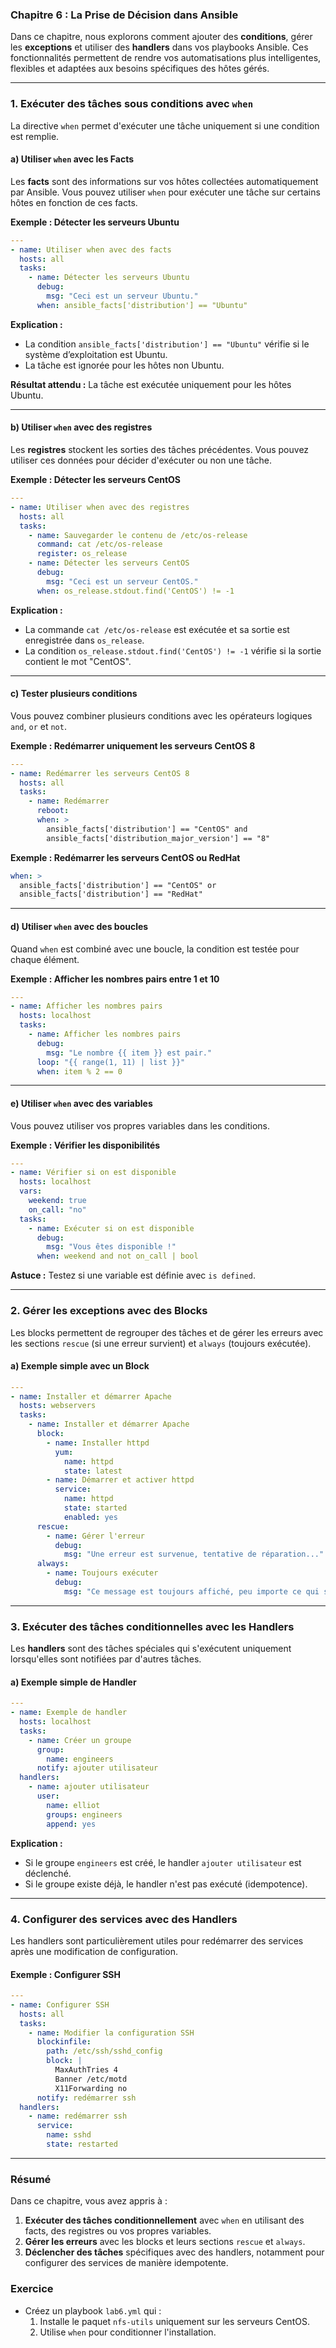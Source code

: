 ### **Chapitre 6 : La Prise de Décision dans Ansible**

Dans ce chapitre, nous explorons comment ajouter des **conditions**, gérer les **exceptions** et utiliser des **handlers** dans vos playbooks Ansible. Ces fonctionnalités permettent de rendre vos automatisations plus intelligentes, flexibles et adaptées aux besoins spécifiques des hôtes gérés.

---

### **1. Exécuter des tâches sous conditions avec `when`**

La directive `when` permet d'exécuter une tâche uniquement si une condition est remplie.

#### **a) Utiliser `when` avec les Facts**
Les **facts** sont des informations sur vos hôtes collectées automatiquement par Ansible. Vous pouvez utiliser `when` pour exécuter une tâche sur certains hôtes en fonction de ces facts.

**Exemple : Détecter les serveurs Ubuntu**
```yaml
---
- name: Utiliser when avec des facts
  hosts: all
  tasks:
    - name: Détecter les serveurs Ubuntu
      debug:
        msg: "Ceci est un serveur Ubuntu."
      when: ansible_facts['distribution'] == "Ubuntu"
```

**Explication :**
- La condition `ansible_facts['distribution'] == "Ubuntu"` vérifie si le système d’exploitation est Ubuntu.
- La tâche est ignorée pour les hôtes non Ubuntu.

**Résultat attendu :**
La tâche est exécutée uniquement pour les hôtes Ubuntu.

---

#### **b) Utiliser `when` avec des registres**
Les **registres** stockent les sorties des tâches précédentes. Vous pouvez utiliser ces données pour décider d'exécuter ou non une tâche.

**Exemple : Détecter les serveurs CentOS**
```yaml
---
- name: Utiliser when avec des registres
  hosts: all
  tasks:
    - name: Sauvegarder le contenu de /etc/os-release
      command: cat /etc/os-release
      register: os_release
    - name: Détecter les serveurs CentOS
      debug:
        msg: "Ceci est un serveur CentOS."
      when: os_release.stdout.find('CentOS') != -1
```

**Explication :**
- La commande `cat /etc/os-release` est exécutée et sa sortie est enregistrée dans `os_release`.
- La condition `os_release.stdout.find('CentOS') != -1` vérifie si la sortie contient le mot "CentOS".

---

#### **c) Tester plusieurs conditions**
Vous pouvez combiner plusieurs conditions avec les opérateurs logiques `and`, `or` et `not`.

**Exemple : Redémarrer uniquement les serveurs CentOS 8**
```yaml
---
- name: Redémarrer les serveurs CentOS 8
  hosts: all
  tasks:
    - name: Redémarrer
      reboot:
      when: >
        ansible_facts['distribution'] == "CentOS" and
        ansible_facts['distribution_major_version'] == "8"
```

**Exemple : Redémarrer les serveurs CentOS ou RedHat**
```yaml
when: >
  ansible_facts['distribution'] == "CentOS" or
  ansible_facts['distribution'] == "RedHat"
```

---

#### **d) Utiliser `when` avec des boucles**
Quand `when` est combiné avec une boucle, la condition est testée pour chaque élément.

**Exemple : Afficher les nombres pairs entre 1 et 10**
```yaml
---
- name: Afficher les nombres pairs
  hosts: localhost
  tasks:
    - name: Afficher les nombres pairs
      debug:
        msg: "Le nombre {{ item }} est pair."
      loop: "{{ range(1, 11) | list }}"
      when: item % 2 == 0
```

---

#### **e) Utiliser `when` avec des variables**
Vous pouvez utiliser vos propres variables dans les conditions.

**Exemple : Vérifier les disponibilités**
```yaml
---
- name: Vérifier si on est disponible
  hosts: localhost
  vars:
    weekend: true
    on_call: "no"
  tasks:
    - name: Exécuter si on est disponible
      debug:
        msg: "Vous êtes disponible !"
      when: weekend and not on_call | bool
```

**Astuce :** Testez si une variable est définie avec `is defined`.

---

### **2. Gérer les exceptions avec des Blocks**

Les blocks permettent de regrouper des tâches et de gérer les erreurs avec les sections `rescue` (si une erreur survient) et `always` (toujours exécutée).

#### **a) Exemple simple avec un Block**
```yaml
---
- name: Installer et démarrer Apache
  hosts: webservers
  tasks:
    - name: Installer et démarrer Apache
      block:
        - name: Installer httpd
          yum:
            name: httpd
            state: latest
        - name: Démarrer et activer httpd
          service:
            name: httpd
            state: started
            enabled: yes
      rescue:
        - name: Gérer l'erreur
          debug:
            msg: "Une erreur est survenue, tentative de réparation..."
      always:
        - name: Toujours exécuter
          debug:
            msg: "Ce message est toujours affiché, peu importe ce qui s'est passé."
```

---

### **3. Exécuter des tâches conditionnelles avec les Handlers**

Les **handlers** sont des tâches spéciales qui s'exécutent uniquement lorsqu'elles sont notifiées par d'autres tâches.

#### **a) Exemple simple de Handler**
```yaml
---
- name: Exemple de handler
  hosts: localhost
  tasks:
    - name: Créer un groupe
      group:
        name: engineers
      notify: ajouter utilisateur
  handlers:
    - name: ajouter utilisateur
      user:
        name: elliot
        groups: engineers
        append: yes
```

**Explication :**
- Si le groupe `engineers` est créé, le handler `ajouter utilisateur` est déclenché.
- Si le groupe existe déjà, le handler n'est pas exécuté (idempotence).

---

### **4. Configurer des services avec des Handlers**

Les handlers sont particulièrement utiles pour redémarrer des services après une modification de configuration.

#### Exemple : Configurer SSH
```yaml
---
- name: Configurer SSH
  hosts: all
  tasks:
    - name: Modifier la configuration SSH
      blockinfile:
        path: /etc/ssh/sshd_config
        block: |
          MaxAuthTries 4
          Banner /etc/motd
          X11Forwarding no
      notify: redémarrer ssh
  handlers:
    - name: redémarrer ssh
      service:
        name: sshd
        state: restarted
```

---

### **Résumé**

Dans ce chapitre, vous avez appris à :
1. **Exécuter des tâches conditionnellement** avec `when` en utilisant des facts, des registres ou vos propres variables.
2. **Gérer les erreurs** avec les blocks et leurs sections `rescue` et `always`.
3. **Déclencher des tâches** spécifiques avec des handlers, notamment pour configurer des services de manière idempotente.

### **Exercice**
- Créez un playbook `lab6.yml` qui :
  1. Installe le paquet `nfs-utils` uniquement sur les serveurs CentOS.
  2. Utilise `when` pour conditionner l'installation.

